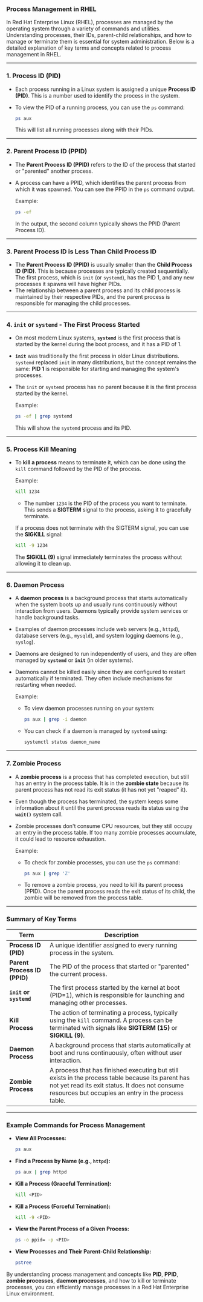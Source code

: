 ### **Process Management in RHEL**

In Red Hat Enterprise Linux (RHEL), processes are managed by the operating system through a variety of commands and utilities. Understanding processes, their IDs, parent-child relationships, and how to manage or terminate them is essential for system administration. Below is a detailed explanation of key terms and concepts related to process management in RHEL.

---

### **1. Process ID (PID)**

- Each process running in a Linux system is assigned a unique **Process ID (PID)**. This is a number used to identify the process in the system.
- To view the PID of a running process, you can use the `ps` command:

   ```bash
   ps aux
   ```

   This will list all running processes along with their PIDs.

---

### **2. Parent Process ID (PPID)**

- The **Parent Process ID (PPID)** refers to the ID of the process that started or "parented" another process.
- A process can have a PPID, which identifies the parent process from which it was spawned. You can see the PPID in the `ps` command output.

   Example:
   ```bash
   ps -ef
   ```

   In the output, the second column typically shows the PPID (Parent Process ID).

---

### **3. Parent Process ID is Less Than Child Process ID**

- The **Parent Process ID (PPID)** is usually smaller than the **Child Process ID (PID)**. This is because processes are typically created sequentially. The first process, which is `init` (or `systemd`), has the PID 1, and any new processes it spawns will have higher PIDs.
- The relationship between a parent process and its child process is maintained by their respective PIDs, and the parent process is responsible for managing the child processes.

---

### **4. `init` or `systemd` - The First Process Started**

- On most modern Linux systems, **`systemd`** is the first process that is started by the kernel during the boot process, and it has a PID of 1.
- **`init`** was traditionally the first process in older Linux distributions. `systemd` replaced `init` in many distributions, but the concept remains the same: **PID 1** is responsible for starting and managing the system's processes.
- The `init` or `systemd` process has no parent because it is the first process started by the kernel.

   Example:
   ```bash
   ps -ef | grep systemd
   ```

   This will show the `systemd` process and its PID.

---

### **5. Process Kill Meaning**

- To **kill a process** means to terminate it, which can be done using the `kill` command followed by the PID of the process.
  
   Example:
   ```bash
   kill 1234
   ```

   - The number `1234` is the PID of the process you want to terminate. This sends a **SIGTERM** signal to the process, asking it to gracefully terminate.

   If a process does not terminate with the SIGTERM signal, you can use the **SIGKILL** signal:

   ```bash
   kill -9 1234
   ```

   The **SIGKILL (9)** signal immediately terminates the process without allowing it to clean up.

---

### **6. Daemon Process**

- A **daemon process** is a background process that starts automatically when the system boots up and usually runs continuously without interaction from users. Daemons typically provide system services or handle background tasks.
- Examples of daemon processes include web servers (e.g., `httpd`), database servers (e.g., `mysqld`), and system logging daemons (e.g., `syslog`).
- Daemons are designed to run independently of users, and they are often managed by **`systemd`** or **`init`** (in older systems).
- Daemons cannot be killed easily since they are configured to restart automatically if terminated. They often include mechanisms for restarting when needed.

   Example:
   - To view daemon processes running on your system:
     ```bash
     ps aux | grep -i daemon
     ```

   - You can check if a daemon is managed by `systemd` using:
     ```bash
     systemctl status daemon_name
     ```

---

### **7. Zombie Process**

- A **zombie process** is a process that has completed execution, but still has an entry in the process table. It is in the **zombie state** because its parent process has not read its exit status (it has not yet "reaped" it).
- Even though the process has terminated, the system keeps some information about it until the parent process reads its status using the **`wait()`** system call.
- Zombie processes don't consume CPU resources, but they still occupy an entry in the process table. If too many zombie processes accumulate, it could lead to resource exhaustion.

   Example:
   - To check for zombie processes, you can use the `ps` command:
     ```bash
     ps aux | grep 'Z'
     ```
   
   - To remove a zombie process, you need to kill its parent process (PPID). Once the parent process reads the exit status of its child, the zombie will be removed from the process table.

---

### **Summary of Key Terms**

| **Term**               | **Description**                                                                                                                                                   |
|------------------------|-------------------------------------------------------------------------------------------------------------------------------------------------------------------|
| **Process ID (PID)**   | A unique identifier assigned to every running process in the system.                                                                                             |
| **Parent Process ID (PPID)** | The PID of the process that started or "parented" the current process.                                                                                           |
| **`init` or `systemd`** | The first process started by the kernel at boot (PID=1), which is responsible for launching and managing other processes.                                          |
| **Kill Process**       | The action of terminating a process, typically using the `kill` command. A process can be terminated with signals like **SIGTERM (15)** or **SIGKILL (9)**.         |
| **Daemon Process**     | A background process that starts automatically at boot and runs continuously, often without user interaction.                                                     |
| **Zombie Process**     | A process that has finished executing but still exists in the process table because its parent has not yet read its exit status. It does not consume resources but occupies an entry in the process table. |

---

### **Example Commands for Process Management**

- **View All Processes:**
  ```bash
  ps aux
  ```

- **Find a Process by Name (e.g., `httpd`):**
  ```bash
  ps aux | grep httpd
  ```

- **Kill a Process (Graceful Termination):**
  ```bash
  kill <PID>
  ```

- **Kill a Process (Forceful Termination):**
  ```bash
  kill -9 <PID>
  ```

- **View the Parent Process of a Given Process:**
  ```bash
  ps -o ppid= -p <PID>
  ```

- **View Processes and Their Parent-Child Relationship:**
  ```bash
  pstree
  ```

By understanding process management and concepts like **PID**, **PPID**, **zombie processes**, **daemon processes**, and how to kill or terminate processes, you can efficiently manage processes in a Red Hat Enterprise Linux environment.
